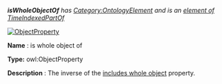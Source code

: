 ___isWholeObjectOf__ 
 has
 [Category:OntologyElement](../../Category/OntologyElement "Category:OntologyElement") 
 and is an
 [element of](../../Property/ElementOf "Property:ElementOf") 
[TimeIndexedPartOf](../../Submissions/TimeIndexedPartOf "Submissions:TimeIndexedPartOf")_




  





[![ObjectProperty](../../images/thumb/c/c3/ObjectProperty.gif/45px-ObjectProperty.gif)](../../Image/ObjectProperty.gif "ObjectProperty")


__Name__ 
 : is whole object of
 



__Type:__ 
 owl:ObjectProperty
 



__Description__ 
 : The inverse of the
 [includes whole object](../../Submissions/TimeIndexedPartOf/includesWholeObject "Submissions:TimeIndexedPartOf/includesWholeObject") 
 property.